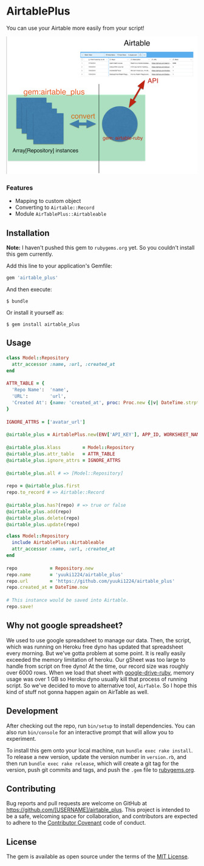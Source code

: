 # AirtablePlus

You can use your Airtable more easily from your script!

<img src="https://github.com/yuuki1224/airtable_plus/raw/master/images/overview.png" width="800" alert="overview">

### Features

- Mapping to custom object
- Converting to `Airtable::Record`
- Module `AirTablePlus::Airtableable`

## Installation

**Note:** I haven't pushed this gem to `rubygems.org` yet. So you couldn't install this gem currently.

Add this line to your application's Gemfile:

```ruby
gem 'airtable_plus'
```

And then execute:

    $ bundle

Or install it yourself as:

    $ gem install airtable_plus

## Usage

```ruby
class Model::Repository
  attr_accessor :name, :url, :created_at
end

ATTR_TABLE = {
  'Repo Name':  'name',
  'URL':        'url',
  'Created At': {name: 'created_at', proc: Proc.new {|v| DateTime.strptime(v, "%m/%d/%Y %H:%M:%S")}},
}

IGNORE_ATTRS = ['avatar_url']

@airtable_plus = AirtablePlus.new(ENV['API_KEY'], APP_ID, WORKSHEET_NAME)

@airtable_plus.klass        = Model::Repository
@airtable_plus.attr_table   = ATTR_TABLE
@airtable_plus.ignore_attrs = IGNORE_ATTRS

@airtable_plus.all # => [Model::Repository]

repo = @airtable_plus.first
repo.to_record # => Airtable::Record

@airtable_plus.has?(repo) # => true or false
@airtable_plus.add(repo)
@airtable_plus.delete(repo)
@airtable_plus.update(repo)
```

```ruby
class Model::Repository
  include AirtablePlus::Airtableable  
  attr_accessor :name, :url, :created_at
end

repo            = Repository.new
repo.name       = 'yuuki1224/airtable_plus'
repo.url        = 'https://github.com/yuuki1224/airtable_plus'
repo.created_at = DateTime.now

# This instance would be saved into Airtable.
repo.save!
```

## Why not google spreadsheet?

We used to use google spreadsheet to manage our data. Then, the script, which was running on Heroku free dyno has updated that spreadsheet every morning. But we've gotta problem at some point. It is really easily exceeded the memory limitation of heroku. Our gSheet was too large to handle from script on free dyno! At the time, our record size was roughly over 6000 rows. When we load that sheet with [google-drive-ruby](https://github.com/gimite/google-drive-ruby), memory usage was over 1 GB so Heroku dyno usually kill that process of running script.
So we've decided to move to alternative tool, `AirTable`. So I hope this kind of stuff not gonna happen again on AirTable as well.

## Development

After checking out the repo, run `bin/setup` to install dependencies. You can also run `bin/console` for an interactive prompt that will allow you to experiment.

To install this gem onto your local machine, run `bundle exec rake install`. To release a new version, update the version number in `version.rb`, and then run `bundle exec rake release`, which will create a git tag for the version, push git commits and tags, and push the `.gem` file to [rubygems.org](https://rubygems.org).

## Contributing

Bug reports and pull requests are welcome on GitHub at https://github.com/[USERNAME]/airtable_plus. This project is intended to be a safe, welcoming space for collaboration, and contributors are expected to adhere to the [Contributor Covenant](http://contributor-covenant.org) code of conduct.


## License

The gem is available as open source under the terms of the [MIT License](http://opensource.org/licenses/MIT).

